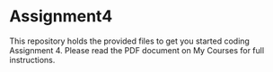 # Assignment4

This repository holds the provided files to get you started coding Assignment 4. Please read the PDF document on My Courses for full instructions.

